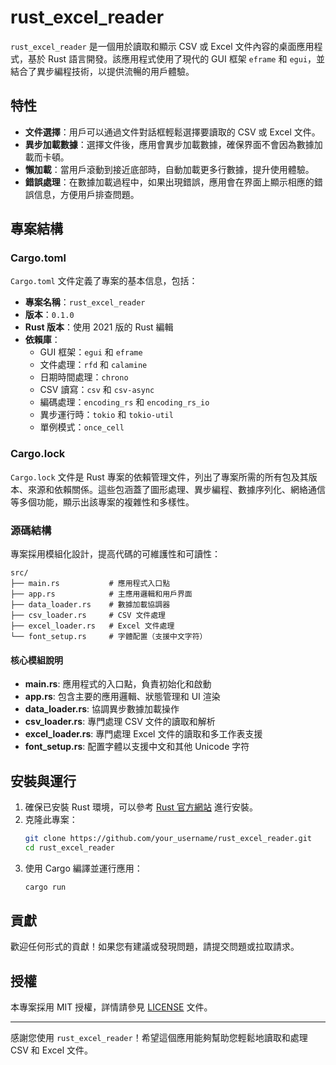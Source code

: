 # rust_excel_reader

`rust_excel_reader` 是一個用於讀取和顯示 CSV 或 Excel 文件內容的桌面應用程式，基於 Rust 語言開發。該應用程式使用了現代的 GUI 框架 `eframe` 和 `egui`，並結合了異步編程技術，以提供流暢的用戶體驗。

## 特性

- **文件選擇**：用戶可以通過文件對話框輕鬆選擇要讀取的 CSV 或 Excel 文件。
- **異步加載數據**：選擇文件後，應用會異步加載數據，確保界面不會因為數據加載而卡頓。
- **懶加載**：當用戶滾動到接近底部時，自動加載更多行數據，提升使用體驗。
- **錯誤處理**：在數據加載過程中，如果出現錯誤，應用會在界面上顯示相應的錯誤信息，方便用戶排查問題。

## 專案結構

### Cargo.toml

`Cargo.toml` 文件定義了專案的基本信息，包括：

- **專案名稱**：`rust_excel_reader`
- **版本**：`0.1.0`
- **Rust 版本**：使用 2021 版的 Rust 編輯
- **依賴庫**：
  - GUI 框架：`egui` 和 `eframe`
  - 文件處理：`rfd` 和 `calamine`
  - 日期時間處理：`chrono`
  - CSV 讀寫：`csv` 和 `csv-async`
  - 編碼處理：`encoding_rs` 和 `encoding_rs_io`
  - 異步運行時：`tokio` 和 `tokio-util`
  - 單例模式：`once_cell`

### Cargo.lock

`Cargo.lock` 文件是 Rust 專案的依賴管理文件，列出了專案所需的所有包及其版本、來源和依賴關係。這些包涵蓋了圖形處理、異步編程、數據序列化、網絡通信等多個功能，顯示出該專案的複雜性和多樣性。

### 源碼結構

專案採用模組化設計，提高代碼的可維護性和可讀性：

```
src/
├── main.rs           # 應用程式入口點
├── app.rs            # 主應用邏輯和用戶界面
├── data_loader.rs    # 數據加載協調器
├── csv_loader.rs     # CSV 文件處理
├── excel_loader.rs   # Excel 文件處理
└── font_setup.rs     # 字體配置（支援中文字符）
```

#### 核心模組說明

- **main.rs**: 應用程式的入口點，負責初始化和啟動
- **app.rs**: 包含主要的應用邏輯、狀態管理和 UI 渲染
- **data_loader.rs**: 協調異步數據加載操作
- **csv_loader.rs**: 專門處理 CSV 文件的讀取和解析
- **excel_loader.rs**: 專門處理 Excel 文件的讀取和多工作表支援
- **font_setup.rs**: 配置字體以支援中文和其他 Unicode 字符

## 安裝與運行

1. 確保已安裝 Rust 環境，可以參考 [Rust 官方網站](https://www.rust-lang.org/) 進行安裝。
2. 克隆此專案：
   ```bash
   git clone https://github.com/your_username/rust_excel_reader.git
   cd rust_excel_reader
   ```
3. 使用 Cargo 編譯並運行應用：
   ```bash
   cargo run
   ```

## 貢獻

歡迎任何形式的貢獻！如果您有建議或發現問題，請提交問題或拉取請求。

## 授權

本專案採用 MIT 授權，詳情請參見 [LICENSE](LICENSE) 文件。

---

感謝您使用 `rust_excel_reader`！希望這個應用能夠幫助您輕鬆地讀取和處理 CSV 和 Excel 文件。